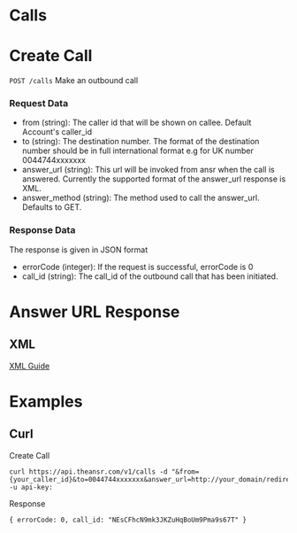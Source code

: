 Calls
=====

# Create Call
`POST /calls` Make an outbound call

### Request Data

* from (string): The caller id that will be shown on callee. Default Account's caller_id
* to (string): The destination number. The format of the destination number should be in full international format e.g for UK number 0044744xxxxxxx
* answer_url (string): This url will be invoked from ansr when the call is answered. Currently the supported format of the answer_url response is XML. 
* answer_method (string): The method used to call the answer_url. Defaults to GET.


### Response Data
The response is given in JSON format
* errorCode (integer): If the request is successful, errorCode is 0
* call_id (string): The call_id of the outbound call that has been initiated.

# Answer URL Response

## XML
[XML Guide](https://github.com/theansr/api/blob/master/sections/xml_guide.md)

# Examples

## Curl

Create Call
```
curl https://api.theansr.com/v1/calls -d "&from={your_caller_id}&to=0044744xxxxxxx&answer_url=http://your_domain/redirection_url.xml&answer_method=GET" -u api-key:
```

Response
```
{ errorCode: 0, call_id: "NEsCFhcN9mk3JKZuHqBoUm9Pma9s67T" }
```

